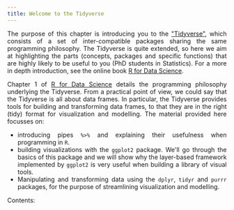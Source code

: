 ```yaml
---
title: Welcome to the Tidyverse
---
```


<style>
body {
text-align: justify}
</style>

The purpose of this chapter is introducing you to the ["Tidyverse"](https://www.tidyverse.org/), which consists of a set of inter-compatible packages sharing the same programming philosophy. The Tidyverse is quite extended, so here we aim at highlighting the parts (concepts, packages and specific functions) that are highly likely to be useful to you (PhD students in Statistics). For a more in depth introduction, see the online book [R for Data Science](https://r4ds.had.co.nz).

Chapter 1 of [R for Data Science](https://r4ds.had.co.nz) details the programming philosophy underlying the Tidyverse. From a practical point of view, we could say that the Tidyverse is all about data frames. In particular, the Tidyverse provides tools for building and transforming data frames, to that they are in the right (tidy) format for visualization and modelling. The material provided here focusses on:

   - introducing pipes `%>%` and explaining their usefulness when programming in `R`.
   - building visualizations with the `ggplot2` package. We'll go through the basics of this package and we will show why the layer-based framework implemented by `ggplot2` is very useful when building a library of visual tools.
   - Manipulating and transforming data using the `dplyr`, `tidyr` and `purrr` packages, for the purpose of streamlining visualization and modelling.
   
Contents:
